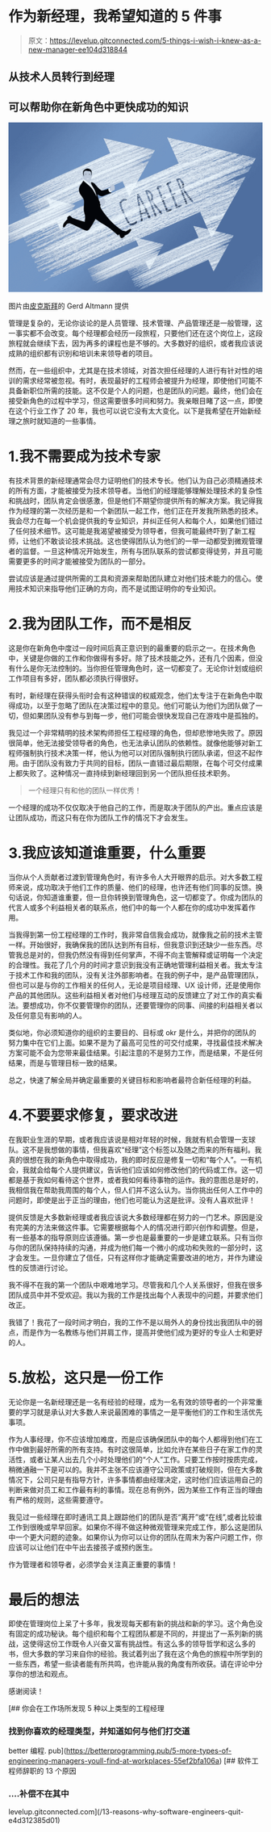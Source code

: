 # 作为新经理，我希望知道的 5 件事

> 原文：<https://levelup.gitconnected.com/5-things-i-wish-i-knew-as-a-new-manager-ee104d318844>

## 从技术人员转行到经理

## 可以帮助你在新角色中更快成功的知识

![](img/621ba76833f045ffe056d58ff3901a1f.png)

图片由[皮克斯拜](https://pixabay.com/?utm_source=link-attribution&utm_medium=referral&utm_campaign=image&utm_content=3962171)的 Gerd Altmann 提供

管理是复杂的，无论你谈论的是人员管理、技术管理、产品管理还是一般管理，这一事实都不会改变。每个经理都会经历一段旅程，只要他们还在这个岗位上，这段旅程就会继续下去，因为再多的课程也是不够的。大多数好的组织，或者我应该说成熟的组织都有识别和培训未来领导者的项目。

然而，在一些组织中，尤其是在技术领域，对首次担任经理的人进行有针对性的培训的需求经常被忽视。有时，表现最好的工程师会被提升为经理，即使他们可能不具备新职位所需的技能。这不仅是个人的问题，也是团队的问题。最终，他们会在接受新角色的过程中学习，但这需要很多时间和努力。我亲眼目睹了这一点，即使在这个行业工作了 20 年，我也可以说它没有太大变化。以下是我希望在开始新经理之旅时就知道的一些事情。

# 1.我不需要成为技术专家

有技术背景的新经理通常会尽力证明他们的技术专长。他们认为自己必须精通技术的所有方面，才能被接受为技术领导者。当他们的经理能够理解处理技术的复杂性和挑战时，团队肯定会很感激，但是他们不期望你提供所有的解决方案。我记得我作为经理的第一次经历是和一个新团队一起工作，他们正在开发我所熟悉的技术。我会尽力在每一个机会提供我的专业知识，并纠正任何人和每个人，如果他们错过了任何技术细节。这可能是我渴望被接受为领导者，但我可能最终吓到了新工程师，让他们不敢谈论技术挑战。这也使得团队认为他们的一举一动都受到微观管理者的监督。一旦这种情况开始发生，所有与团队联系的尝试都变得徒劳，并且可能需要更多的时间才能被接受为团队的一部分。

尝试应该是通过提供所需的工具和资源来帮助团队建立对他们技术能力的信心。使用技术知识来指导他们正确的方向，而不是试图证明你的专业知识。

# 2.我为团队工作，而不是相反

这是你在新角色中度过一段时间后真正意识到的最重要的启示之一。在技术角色中，关键是你做的工作和你做得有多好。除了技术技能之外，还有几个因素，但没有什么是你无法控制的。当你担任管理角色时，这一切都变了。无论你计划或组织工作项目有多好，团队都必须执行得很好。

有时，新经理在获得头衔时会有这种错误的权威观念，他们太专注于在新角色中取得成功，以至于忽略了团队在决策过程中的意见。他们可能认为他们为团队做了一切，但如果团队没有参与到每一步，他们可能会很快发现自己在游戏中是孤独的。

我见过一个非常精明的技术架构师担任工程经理的角色，但却悲惨地失败了。原因很简单，他无法接受领导者的角色，也无法承认团队的依赖性。就像他能够对新工程师强制执行技术决策一样，他认为他可以对团队强制执行团队承诺，但这不起作用。由于团队没有致力于共同的目标，团队一直错过最后期限，在每个可交付成果上都失败了。这种情况一直持续到新经理回到另一个团队担任技术职务。

> 一个经理只有和他的团队一样优秀！

一个经理的成功不仅仅取决于他自己的工作，而是取决于团队的产出。重点应该是让团队成功，而这只有在你为团队工作的情况下才会发生。

# 3.我应该知道谁重要，什么重要

当你从个人贡献者过渡到管理角色时，有许多令人大开眼界的启示。对大多数工程师来说，成功取决于他们工作的质量、他们的经理，也许还有他们同事的反馈。换句话说，你知道谁重要，但一旦你转换到管理角色，这一切都变了。你成为团队的代言人或多个利益相关者的联系点，他们中的每一个人都在你的成功中发挥着作用。

当我得到第一份工程经理的工作时，我非常自信我会成功，就像我之前的技术主管一样。开始很好，我确保我的团队达到所有目标，但我意识到还缺少一些东西。尽管我总是对的，但我仍然没有得到任何掌声，不得不向主管解释或证明每一个决定的合理性。我花了几个月的时间才意识到我没有正确地管理利益相关者。我太专注于技术工作和我的团队，没有关注外部影响者。在我的例子中，是产品管理团队，但也可以是与你的工作相关的任何人，无论是项目经理、UX 设计师，还是使用你产品的其他团队。这些利益相关者对他们与经理互动的反馈建立了对工作的真实看法。要想成功，你不仅要管理你的团队，还要管理你的同事、间接的利益相关者以及任何意见有影响的人。

类似地，你必须知道你的组织的主要目的、目标或 okr 是什么，并把你的团队的努力集中在它们上面。如果不是为了最高可见性的可交付成果，寻找最佳技术解决方案可能不会为您带来最佳结果。引起注意的不是努力工作，而是结果，不是任何结果，而是与管理目标一致的结果。

总之，快速了解全局并确定最重要的关键目标和影响者最符合新任经理的利益。

# 4.不要要求修复，要求改进

在我职业生涯的早期，或者我应该说是相对年轻的时候，我就有机会管理一支球队。这不是我想做的事情，但我喜欢“经理”这个标签以及随之而来的所有福利。我真的很想在我的新角色中取得成功，我的即时反应是修复一切和“每个人”。一有机会，我就会给每个人提供建议，告诉他们应该如何修改他们的代码或工作。这一切都是基于我如何看待这个世界，或者我如何看待事物的运作。我的意图总是好的，我相信我在帮助我周围的每个人，但人们并不这么认为。当你挑出任何人工作中的问题时，即使是出于正当的理由，他们也可能认为这是批评。没有人喜欢批评！

提供反馈是大多数新经理或者我应该说大多数经理都在努力的一门艺术。原因是没有完美的方法来做这件事。它需要根据每个人的情况进行即兴创作和调整。但是，有一些基本的指导原则应该遵循。第一步也是最重要的一步是建立联系。只有当你与你的团队保持持续的沟通，并成为他们每一个微小的成功和失败的一部分时，这才会发生。一旦你建立了信任，只有这样你才能确定需要改进的地方，并作为建设性的反馈进行讨论。

我不得不在我的第一个团队中艰难地学习。尽管我和几个人关系很好，但我在很多团队成员中并不受欢迎。我以为我的工作是找出每个人表现中的问题，并要求他们改正。

我错了！我花了一段时间才明白，我的工作不是以局外人的身份找出我团队中的弱点，而是作为一名教练与他们并肩工作，提高并使他们成为更好的专业人士和更好的人。

# 5.放松，这只是一份工作

无论你是一名新经理还是一名有经验的经理，成为一名有效的领导者的一个非常重要的学习就是承认对大多数人来说最困难的事情之一是平衡他们的工作和生活优先事项。

作为人事经理，你不应该增加难度，而是应该确保团队中的每个人都得到他们在工作中做到最好所需的所有支持。有时这很简单，比如允许在某些日子在家工作的灵活性，或者让某人出去几个小时处理他们的“个人”工作。只要工作按时按质完成，稍微通融一下是可以的。我并不主张不应该遵守公司政策或打破规则，但在大多数情况下，公司只是有指导方针，许多事情都由经理决定，这时他们应该运用自己的判断来做对员工和工作最有利的事情。现在总有例外，因为某些工作有正当的理由有严格的规则，这些需要遵守。

我见过一些经理在即时通讯工具上跟踪他们的团队是否“离开”或“在线”,或者比较谁工作到很晚或早早回家。如果你不得不做这种微观管理来完成工作，那么这是团队中一个更大问题的迹象。如果你认为你可以让你的团队在周末为客户问题工作，你应该可以让他们在中午出去接孩子或预约医生。

作为管理者和领导者，必须学会关注真正重要的事情！

# 最后的想法

即使在管理岗位上呆了十多年，我发现每天都有新的挑战和新的学习。这个角色没有固定的成功秘诀。每个组织和每个工程团队都是不同的，并提出了一系列新的挑战，这使得这份工作既令人兴奋又富有挑战性。有这么多的领导哲学和这么多的书，但大多数的学习来自你的经验。我试着列出了我在这个角色的旅程中所学到的一些东西，希望一些读者能有所共鸣，也许能从我的角度有所收获。请在评论中分享你的想法和观点。

感谢阅读！

[](https://betterprogramming.pub/5-more-types-of-engineering-managers-youll-find-at-workplaces-55ef2bfa106a) [## 你会在工作场所发现 5 种以上类型的工程经理

### 找到你喜欢的经理类型，并知道如何与他们打交道

better 编程. pub](https://betterprogramming.pub/5-more-types-of-engineering-managers-youll-find-at-workplaces-55ef2bfa106a) [](/13-reasons-why-software-engineers-quit-e4d312385d01) [## 软件工程师辞职的 13 个原因

### ….补偿不在其中

levelup.gitconnected.com](/13-reasons-why-software-engineers-quit-e4d312385d01)